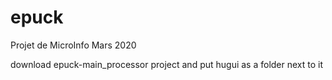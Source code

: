 # epuck
Projet de MicroInfo Mars 2020

download epuck-main_processor project and put hugui as a folder next to it
